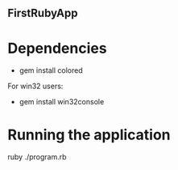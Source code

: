 FirstRubyApp
------------

# Dependencies

- gem install colored

For win32 users:
- gem install win32console

# Running the application

ruby ./program.rb
